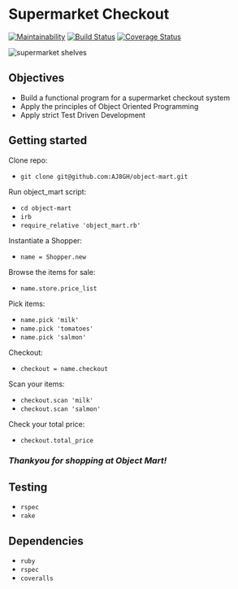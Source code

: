 # Supermarket Checkout

[![Maintainability](https://api.codeclimate.com/v1/badges/f783645d1024f7aa51e7/maintainability)](https://codeclimate.com/github/AJ8GH/object-mart/maintainability) [![Build Status](https://travis-ci.com/AJ8GH/object-mart.svg?branch=master)](https://travis-ci.com/AJ8GH/object-mart) [![Coverage Status](https://coveralls.io/repos/github/AJ8GH/object-mart/badge.svg?branch=master)](https://coveralls.io/github/AJ8GH/object-mart?branch=master)

![supermarket shelves](https://miro.medium.com/max/7914/0*4-7evG246NzzlVQt)

## Objectives

 - Build a functional program for a supermarket checkout system
 - Apply the principles of Object Oriented Programming
 - Apply strict Test Driven Development

## Getting started

Clone repo:
- `git clone git@github.com:AJ8GH/object-mart.git`

Run object_mart script:
- `cd object-mart`
- `irb`
- `require_relative 'object_mart.rb'`

Instantiate a Shopper:
- `name = Shopper.new`

Browse the items for sale:
- `name.store.price_list`

Pick items:
- `name.pick 'milk'`
- `name.pick 'tomatoes'`
- `name.pick 'salmon'`

Checkout:
- `checkout = name.checkout`

Scan your items:
- `checkout.scan 'milk'`
- `checkout.scan 'salmon'`

Check your total price:
- `checkout.total_price`

### *Thankyou for shopping at Object Mart!*

## Testing
- `rspec`
- `rake`

## Dependencies
- `ruby`
- `rspec`
- `coveralls`
